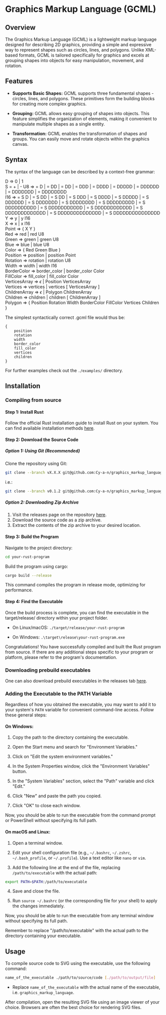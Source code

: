 # Graphics Markup Language (GCML)

## Overview

The Graphics Markup Language (GCML) is a lightweight markup language designed for describing 2D graphics, providing a simple and expressive way to represent shapes such as circles, lines, and polygons. Unlike XML-based formats, GCML is tailored specifically for graphics and excels at grouping shapes into objects for easy manipulation, movement, and rotation.

## Features

-   **Supports Basic Shapes:**
    GCML supports three fundamental shapes - circles, lines, and polygons. These primitives form the building blocks for creating more complex graphics.

-   **Grouping:**
    GCML allows easy grouping of shapes into objects. This feature simplifies the organization of elements, making it convenient to manipulate multiple shapes as a single entity.

-   **Transformation:**
    GCML enables the transformation of shapes and groups. You can easily move and rotate objects within the graphics canvas.

## Syntax

The syntax of the language can be described by a context-free grammar:

D => 0 | 1  
S = + | -
U8 => = D | = DD | = DD | = DDD | = DDDD | = DDDDD | = DDDDDD | = DDDDDDD | = DDDDDDDD  
I16 => = S D | = S DD | = S DD | = S DDD | = S DDDD | = S DDDDD | = S DDDDDD | = S DDDDDDD | = S DDDDDDDD | = S DDDDDDDDD | = S DDDDDDDDDD | = S DDDDDDDDDDD | = S DDDDDDDDDDDD | = S DDDDDDDDDDDDD | = S DDDDDDDDDDDDDD | = S DDDDDDDDDDDDDDD  
Y => y | y I16  
X => x | x I16  
Point => { X Y }  
Red => red | red U8  
Green => green | green U8  
Blue => blue | blue U8  
Color => { Red Green Blue }  
Position => position | position Point  
Rotation => rotation | rotation U8  
Width => width | width I16  
BorderColor => border_color | border_color Color  
FillColor => fill_color | fill_color Color  
VerticesArray => $\epsilon$ | Position VerticesArray  
Vertices => vertices | vertices [ VerticesArray ]  
ChildrenArray => $\epsilon$ | Polygon ChildrenArray  
Children => children | children [ ChildrenArray ]  
Polygon => { Position Rotation Width BorderColor FillColor Vertices Children }

The simplest syntactically correct .gcml file would thus be:

```
{
    position
    rotation
    width
    border_color
    fill_color
    vertices
    children
}
```

For further examples check out the `./examples/` directory.

## Installation

### Compiling from source

#### Step 1: Install Rust

Follow the official Rust installation guide to install Rust on your system. You can find available installation methods [here](https://forge.rust-lang.org/infra/other-installation-methods.html).

#### Step 2: Download the Source Code

##### Option 1: Using Git (Recommended)
Clone the repository using Git:

```bash
git clone --branch vX.X.X git@github.com:Cy-a-n/graphics_markup_language.git
```
i.e.: 
```bash
git clone --branch v0.1.2 git@github.com:Cy-a-n/graphics_markup_language.git
```

##### Option 2: Downloading Zip Archive
1. Visit the releases page on the repository [here](https://github.com/Cy-a-n/graphics_markup_language/releases).
2. Download the source code as a zip archive.
3. Extract the contents of the zip archive to your desired location.

#### Step 3: Build the Program

Navigate to the project directory:

```bash
cd your-rust-program
```

Build the program using cargo:

```bash
cargo build --release
```

This command compiles the program in release mode, optimizing for performance.

#### Step 4: Find the Executable

Once the build process is complete, you can find the executable in the target/release/ directory within your project folder.

- On Linux/macOS:
  ```./target/release/your-rust-program```

- On Windows:
  ```.\target\release\your-rust-program.exe```

Congratulations! You have successfully compiled and built the Rust program from source. If there are any additional steps specific to your program or platform, please refer to the program's documentation.

### Downloading prebuild executables

One can also download prebuild executables in the releases tab [here](https://github.com/Cy-a-n/graphics_markup_language/releases).

### Adding the Executable to the PATH Variable

Regardless of how you obtained the executable, you may want to add it to your system's `PATH` variable for convenient command-line access. Follow these general steps:

#### **On Windows:**

1. Copy the path to the directory containing the executable.

2. Open the Start menu and search for "Environment Variables."

3. Click on "Edit the system environment variables."

4. In the System Properties window, click the "Environment Variables" button.

5. In the "System Variables" section, select the "Path" variable and click "Edit."

6. Click "New" and paste the path you copied.

7. Click "OK" to close each window.

Now, you should be able to run the executable from the command prompt or PowerShell without specifying its full path.

#### **On macOS and Linux:**

1. Open a terminal window.

2. Edit your shell configuration file (e.g., `~/.bashrc`, `~/.zshrc`, `~/.bash_profile`, or `~/.profile`). Use a text editor like `nano` or `vim`.

3. Add the following line at the end of the file, replacing `/path/to/executable` with the actual path:

```bash
export PATH=$PATH:/path/to/executable
```

4. Save and close the file.

5. Run `source ~/.bashrc` (or the corresponding file for your shell) to apply the changes immediately.

Now, you should be able to run the executable from any terminal window without specifying its full path.

Remember to replace "/path/to/executable" with the actual path to the directory containing your executable.

## Usage

To compile source code to SVG using the executable, use the following command:

```bash
name_of_the_executable ./path/to/source/code [./path/to/output/file]
```

- Replace `name_of_the_executable` with the actual name of the executable, i.e. `graphics_markup_language`.

After compilation, open the resulting SVG file using an image viewer of your choice. Browsers are often the best choice for rendering SVG files.
